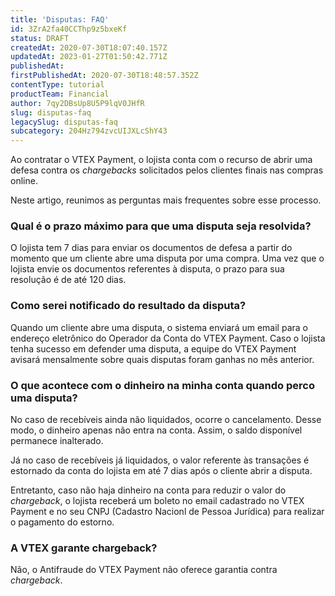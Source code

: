 ```yaml
---
title: 'Disputas: FAQ'
id: 3ZrA2fa40CCThp9z5bxeKf
status: DRAFT
createdAt: 2020-07-30T18:07:40.157Z
updatedAt: 2023-01-27T01:50:42.771Z
publishedAt: 
firstPublishedAt: 2020-07-30T18:48:57.352Z
contentType: tutorial
productTeam: Financial
author: 7qy2DBsUp8U5P9lqV0JHfR
slug: disputas-faq
legacySlug: disputas-faq
subcategory: 204Hz794zvcUIJXLcShY43
---
```


Ao contratar o VTEX Payment, o lojista conta com o recurso de abrir uma defesa contra os *chargebacks* solicitados pelos clientes finais nas compras online.    

Neste artigo, reunimos as perguntas mais frequentes sobre esse processo. 

### Qual é o prazo máximo para que uma disputa seja resolvida? 
O lojista tem 7 dias para enviar os documentos de defesa a partir do momento que um cliente abre uma disputa por uma compra. Uma vez que o lojista envie os documentos referentes à disputa, o prazo para sua resolução é de até 120 dias.

### Como serei notificado do resultado da disputa?
Quando um cliente abre uma disputa, o sistema enviará um email para o endereço eletrônico do Operador da Conta do VTEX Payment. Caso o lojista tenha sucesso em defender uma disputa, a equipe do VTEX Payment avisará mensalmente sobre quais disputas foram ganhas no mês anterior.

### O que acontece com o dinheiro na minha conta quando perco uma disputa?
No caso de recebíveis ainda não liquidados, ocorre o cancelamento. Desse modo, o dinheiro apenas não entra na conta. Assim, o saldo disponível permanece inalterado.

Já no caso de recebíveis já liquidados, o valor referente às transações é estornado da conta do lojista em até 7 dias após o cliente abrir a disputa.

Entretanto, caso não haja dinheiro na conta para reduzir o valor do *chargeback*, o lojista receberá um boleto no email cadastrado no VTEX Payment e no seu CNPJ (Cadastro Nacionl de Pessoa Jurídica) para realizar o pagamento do estorno.

### A VTEX garante chargeback?
Não, o Antifraude do VTEX Payment não oferece garantia contra *chargeback*.
